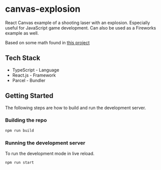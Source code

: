 # canvas-explosion

React Canvas example of a shooting laser with an explosion.  Especially useful for JavaScript game development. Can also be used as a Fireworks example as well.

Based on some math found in [this project](https://codepen.io/whqet/pen/Auzch)

## Tech Stack
 * TypeScript - Language
 * React.js - Framework
 * Parcel - Bundler

## Getting Started

The following steps are how to build and run the development server.

### Building the repo

```
npm run build
```

### Running the development server
To run the development mode in live reload.
```
npm run start
```

